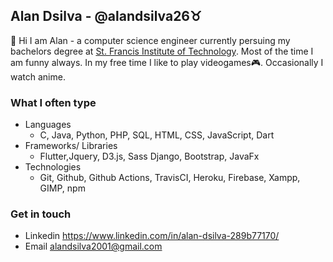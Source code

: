 ## Alan Dsilva - @alandsilva26♉
<!-- <img  src="https://raw.githubusercontent.com/alandsilva26/alandsilva26/master/itachi.gif" width="300" align="right"></img> -->
  👋 Hi I am Alan - a computer science engineer currently persuing my bachelors degree at [St. Francis Institute of Technology](https://www.sfit.ac.in/). Most of the time I am funny always. In my free time I like to play videogames🎮. Occasionally I watch anime.
  
### What I often type
  * Languages
    - C, Java, Python, PHP, SQL, HTML, CSS, JavaScript, Dart
  * Frameworks/ Libraries
    - Flutter,Jquery, D3.js, Sass Django, Bootstrap, JavaFx
  * Technologies
    - Git, Github, Github Actions, TravisCI, Heroku, Firebase, Xampp, GIMP, npm
    
### Get in touch
  * Linkedin https://www.linkedin.com/in/alan-dsilva-289b77170/
  * Email alandsilva2001@gmail.com
